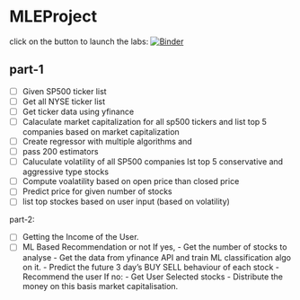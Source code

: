 # MLEProject

click on the button to launch the labs:
[![Binder](https://mybinder.org/badge_logo.svg)](https://mybinder.org/v2/gh/njanrepo/MLEProject/HEAD)

## part-1
- [ ] Given SP500 ticker list
- [ ] Get all NYSE ticker list
- [ ] Get ticker data using yfinance
- [ ] Calaculate market capitalization for all sp500 tickers and list top 5 companies based on market capitalization
- [ ] Create regressor with multiple algorithms and 
- [ ] pass 200 estimators
- [ ] Caluculate volatility of all SP500 companies lst top 5 conservative and aggressive type stocks
- [ ] Compute voalatility based on open price than closed price
- [ ] Predict price for given number of stocks
- [ ] list top stockes based on user input (based on volatility)

part-2:
- [ ] Getting the Income of the User.
- [ ] ML Based Recommendation or not
    If yes,
        - Get the number of stocks to analyse
        - Get the data from yfinance API and train ML classification algo on it.
        - Predict the future 3 day’s BUY SELL behaviour of each stock
        - Recommend the user
    If no:
        - Get User Selected stocks
        - Distribute the money on this basis market capitalisation.
